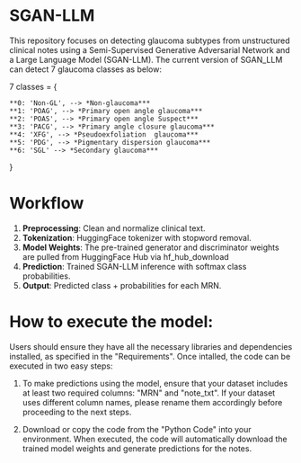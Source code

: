 # SGAN-LLM
This repository focuses on detecting glaucoma subtypes from unstructured clinical notes using a Semi-Supervised Generative Adversarial Network and a Large Language Model (SGAN-LLM). The current version of SGAN_LLM can detect 7 glaucoma classes as below:

7 classes = {

    **0: 'Non-GL', --> *Non-glaucoma***
    **1: 'POAG', --> *Primary open angle glaucoma***
    **2: 'POAS', --> *Primary open angle Suspect***
    **3: 'PACG', --> *Primary angle closure glaucoma***
    **4: 'XFG', --> *Pseudoexfoliation  glaucoma***
    **5: 'PDG', --> *Pigmentary dispersion glaucoma***
    **6: 'SGL' --> *Secondary glaucoma***
}

# Workflow

1. **Preprocessing**: Clean and normalize clinical text.
2. **Tokenization**: HuggingFace tokenizer with stopword removal.
3. **Model Weights**: The pre-trained generator and discriminator weights are pulled from HuggingFace Hub via hf_hub_download
4. **Prediction**: Trained SGAN-LLM inference with softmax class probabilities.
5. **Output**: Predicted class + probabilities for each MRN.

# How to execute the model:
Users should ensure they have all the necessary libraries and dependencies installed, as specified in the "Requirements". Once intalled, the code can be executed in two easy steps:

1) To make predictions using the model, ensure that your dataset includes at least two required columns: "MRN" and "note_txt". If your dataset uses different column names, please rename them accordingly before proceeding to the next steps.

2) Download or copy the code from the "Python Code" into your environment. When executed, the code will automatically download the trained model weights and generate predictions for the notes.
